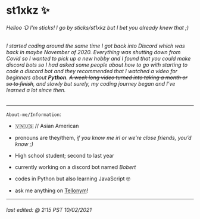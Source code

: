 # st1xkz ✨
###### *Helloo :D* I’m sticks! I go by sticks/st1xkz but I bet you already knew that ;)
###### I started coding around the same time I got back into Discord which was back in maybe November of 2020. Everything was shutting down from Covid so I wanted to pick up a new hobby and I found that you could make discord bots so I had asked some people about how to go with starting to code a discord bot and they recommended that I watched a video for beginners about ***__Python__***. ~~A week long video turned into taking a month or so to finish~~, and slowly but surely, my coding journey began and I’ve learned a lot since then. 
----

`About-me/Information`:

- 🇻🇳🇺🇸 // Asian American

- pronouns are they/them, *if you know me irl or we’re close friends, you’d know ;)*

- High school student; second to last year

- currently working on a discord bot named *Bobert*

- codes in Python but also learning JavaScript :nerd_face:

- ask me anything on [Tellonym](https://tellonym.me/st1xkz)!

----

###### *last edited: @ 2:15 PST 10/02/2021*
